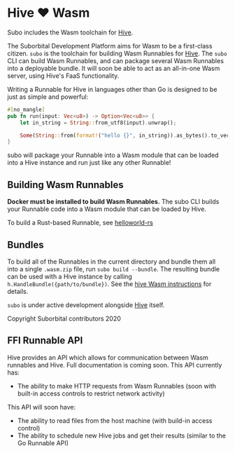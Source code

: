 # Hive ❤️ Wasm

Subo includes the Wasm toolchain for [Hive](https://github.com/suborbital/hive).

The Suborbital Development Platform aims for Wasm to be a first-class citizen. `subo` is the toolchain for building Wasm Runnables for [Hive](https://github.com/suborbital/hive). The `subo` CLI can build Wasm Runnables, and can package several Wasm Runnables into a deployable bundle. It will soon be able to act as an all-in-one Wasm server, using Hive's FaaS functionality.

Writing a Runnable for Hive in languages other than Go is designed to be just as simple and powerful:
```rust
#[no_mangle]
pub fn run(input: Vec<u8>) -> Option<Vec<u8>> {
    let in_string = String::from_utf8(input).unwrap();

    Some(String::from(format!("hello {}", in_string)).as_bytes().to_vec())
}
```
subo will package your Runnable into a Wasm module that can be loaded into a Hive instance and run just like any other Runnable!

## Building Wasm Runnables
**Docker must be installed to build Wasm Runnables.**
The subo CLI builds your Runnable code into a Wasm module that can be loaded by Hive.

To build a Rust-based Runnable, see [helloworld-rs](./examples/helloworld-rs/README.md)

## Bundles
To build all of the Runnables in the current directory and bundle them all into a single `.wasm.zip` file, run `subo build --bundle`. The resulting bundle can be used with a Hive instance by calling `h.HandleBundle({path/to/bundle})`. See the [hive Wasm instructions](https://github.com/suborbital/hive/blob/master/Wasm.md) for details.

`subo` is under active development alongside [Hive](https://github.com/suborbital/hive) itself.

Copyright Suborbital contributors 2020

## FFI Runnable API
Hive provides an API which allows for communication between Wasm runnables and Hive. Full documentation is coming soon. This API currently has:
- The ability to make HTTP requests from Wasm Runnables (soon with built-in access controls to restrict network activity)

This API will soon have:
- The ability to read files from the host machine (with build-in access control)
- The ability to schedule new Hive jobs and get their results (similar to the Go Runnable API)